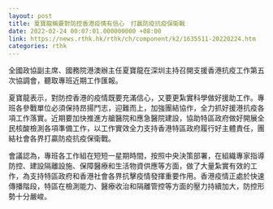 ```yaml
---
layout: post
title: 夏寶龍稱要對防控香港疫情有信心　打贏防疫抗疫保衛戰
date: 2022-02-24 00:07:01.000000000 +08:00
link: https://news.rthk.hk/rthk/ch/component/k2/1635511-20220224.htm
categories: rthk
---
```


全國政協副主席、國務院港澳辦主任夏寶龍在深圳主持召開支援香港抗疫工作第五次協調會，聽取專班近期工作匯報。

夏寶龍表示，對防控香港的疫情既要充滿信心，又要更紮實科學做好援助工作。專班各參戰單位必須保持昂揚鬥志，迎難而上，加強團結協作，全力抓好援港抗疫各項工作落實。近期要加快推進方艙醫院和應急醫院建設，協助特區政府做好開展全民核酸檢測各項準備工作，以工作實效全力支持香港特區政府履行好主體責任，團結社會各界打贏防疫抗疫保衛戰。

會議認為，專班各工作組在短短一星期時間，按照中央決策部署，在組織專家指導防控、建設隔離設施、保障醫療和生活物資供應等方面，做了大量紮實有效的工作，為支持特區政府和香港社會各界抗擊疫情發揮重要作用。香港疫情正處於快速傳播階段，特區在檢測能力、醫療收治和隔離管控等方面的壓力持續加大，防控形勢十分嚴峻。
